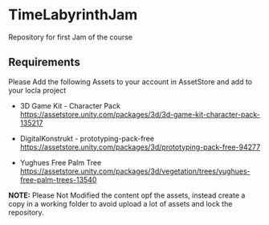 # TimeLabyrinthJam
Repository for first Jam of the course

## Requirements
Please Add the following Assets to your account in AssetStore and add to your locla project

* 3D Game Kit - Character Pack 
https://assetstore.unity.com/packages/3d/3d-game-kit-character-pack-135217

* DigitalKonstrukt - prototyping-pack-free
https://assetstore.unity.com/packages/3d/prototyping-pack-free-94277

* Yughues Free Palm Tree
https://assetstore.unity.com/packages/3d/vegetation/trees/yughues-free-palm-trees-13540

**NOTE:** Please Not Modified the content opf the assets, instead create a copy in a working folder to avoid upload a lot of assets and lock the repository.
